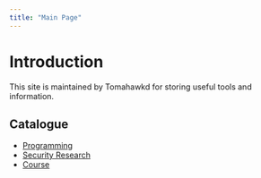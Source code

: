```yaml
---
title: "Main Page"
---
```


# Introduction
This site is maintained by Tomahawkd for storing useful tools and information.

## Catalogue
- [Programming](./programming)
- [Security Research](./security)
- [Course](./course)
